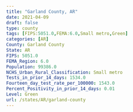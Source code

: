 ```yaml
---
title: "Garland County, AR"
date: 2021-04-09
draft: false
type: county
tags: [FIPS:5051.0,FEMA:6.0,Small metro,Green]
categories: [AR]
County: Garland County
State: AR
FIPS: 5051.0
FEMA_Region: 6.0
Population: 99386.0
NCHS_Urban_Rural_Classification: Small metro
Tests_in_prior_14_days: 1534.0
Fourteen_day_test_rate_per_100000: 1543.0
Percent_Positivity_in_prior_14_days: 0.01
Level: Green
url: /states/AR/garland-county
---
```



